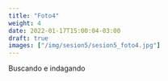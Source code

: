 ```yaml
---
title: "Foto4"
weight: 4
date: 2022-01-17T15:00:04-03:00
draft: true
images: ["/img/sesion5/sesion5_foto4.jpg"]
---
```


Buscando e indagando